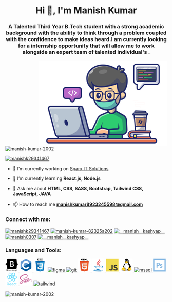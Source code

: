 <h1 align="center">Hi 👋, I'm Manish Kumar</h1>
<h3 align="center">A Talented Third Year B.Tech student with a strong academic background with the ability to think through a problem coupled with the confidence to make ideas heard.I am currently looking for a internship opportunity that will allow me to work alongside an expert team of talented individual's .</h3>

<img align="right" alt="coding" width="400" src="MY.png">

<p align="left"> <img src="https://komarev.com/ghpvc/?username=manish-kumar-2002&label=Profile%20views&color=0e75b6&style=flat" alt="manish-kumar-2002" /> </p>

<p align="left"> <a href="https://twitter.com/manishk29341467" target="blank"><img src="https://img.shields.io/twitter/follow/manishk29341467?logo=twitter&style=for-the-badge" alt="manishk29341467" /></a> </p>

- 🔭 I’m currently working on [Sparx IT Solutions](https://www.sparxitsolutions.com/)

- 🌱 I’m currently learning **React.js, Node.js**

- 💬 Ask me about **HTML, CSS, SASS, Bootstrap, Tailwind CSS, JavaScript, JAVA**

- 📫 How to reach me **manishkumar8923245598@gmail.com**

<h3 align="left">Connect with me:</h3>
<p align="left">
<a href="https://twitter.com/manishk29341467" target="blank"><img align="center" src="https://raw.githubusercontent.com/rahuldkjain/github-profile-readme-generator/master/src/images/icons/Social/twitter.svg" alt="manishk29341467" height="30" width="40" /></a>
<a href="https://linkedin.com/in/manish-kumar-82325a202" target="blank"><img align="center" src="https://raw.githubusercontent.com/rahuldkjain/github-profile-readme-generator/master/src/images/icons/Social/linked-in-alt.svg" alt="manish-kumar-82325a202" height="30" width="40" /></a>
<a href="https://instagram.com/__manish__kashyap__" target="blank"><img align="center" src="https://raw.githubusercontent.com/rahuldkjain/github-profile-readme-generator/master/src/images/icons/Social/instagram.svg" alt="__manish__kashyap__" height="30" width="40" /></a>
<a href="https://auth.geeksforgeeks.org/user/manish0307" target="blank"><img align="center" src="https://raw.githubusercontent.com/rahuldkjain/github-profile-readme-generator/master/src/images/icons/Social/geeks-for-geeks.svg" alt="manish0307" height="30" width="40" /></a>
<a href="https://www.threads.net/@__manish__kashyap__" target="blank"><img align="center" src="https://seeklogo.com/images/T/threads-by-instagram-logo-D796AF5E3A-seeklogo.com.png" alt="__manish__kashyap__" height="30" width="40" style="object-fit: contain" /></a>
</p>


<h3 align="left">Languages and Tools:</h3>
<p align="left"> <a href="https://getbootstrap.com" target="_blank" rel="noreferrer"> <img src="https://raw.githubusercontent.com/devicons/devicon/master/icons/bootstrap/bootstrap-plain-wordmark.svg" alt="bootstrap" width="40" height="40"/> </a> <a href="https://www.cprogramming.com/" target="_blank" rel="noreferrer"> <img src="https://raw.githubusercontent.com/devicons/devicon/master/icons/c/c-original.svg" alt="c" width="40" height="40"/> </a> <a href="https://www.w3schools.com/css/" target="_blank" rel="noreferrer"> <img src="https://raw.githubusercontent.com/devicons/devicon/master/icons/css3/css3-original-wordmark.svg" alt="css3" width="40" height="40"/> </a> <a href="https://www.figma.com/" target="_blank" rel="noreferrer"> <img src="https://www.vectorlogo.zone/logos/figma/figma-icon.svg" alt="figma" width="40" height="40"/> </a> <a href="https://git-scm.com/" target="_blank" rel="noreferrer"> <img src="https://www.vectorlogo.zone/logos/git-scm/git-scm-icon.svg" alt="git" width="40" height="40"/> </a> <a href="https://www.w3.org/html/" target="_blank" rel="noreferrer"> <img src="https://raw.githubusercontent.com/devicons/devicon/master/icons/html5/html5-original-wordmark.svg" alt="html5" width="40" height="40"/> </a> <a href="https://www.java.com" target="_blank" rel="noreferrer"> <img src="https://raw.githubusercontent.com/devicons/devicon/master/icons/java/java-original.svg" alt="java" width="40" height="40"/> </a> <a href="https://developer.mozilla.org/en-US/docs/Web/JavaScript" target="_blank" rel="noreferrer"> <img src="https://raw.githubusercontent.com/devicons/devicon/master/icons/javascript/javascript-original.svg" alt="javascript" width="40" height="40"/> </a> <a href="https://www.linux.org/" target="_blank" rel="noreferrer"> <img src="https://raw.githubusercontent.com/devicons/devicon/master/icons/linux/linux-original.svg" alt="linux" width="40" height="40"/> </a> <a href="https://www.microsoft.com/en-us/sql-server" target="_blank" rel="noreferrer"> <img src="https://www.svgrepo.com/show/303229/microsoft-sql-server-logo.svg" alt="mssql" width="40" height="40"/> </a> <a href="https://www.photoshop.com/en" target="_blank" rel="noreferrer"> <img src="https://raw.githubusercontent.com/devicons/devicon/master/icons/photoshop/photoshop-line.svg" alt="photoshop" width="40" height="40"/> </a> <a href="https://reactjs.org/" target="_blank" rel="noreferrer"> <img src="https://raw.githubusercontent.com/devicons/devicon/master/icons/react/react-original-wordmark.svg" alt="react" width="40" height="40"/> </a> <a href="https://sass-lang.com" target="_blank" rel="noreferrer"> <img src="https://raw.githubusercontent.com/devicons/devicon/master/icons/sass/sass-original.svg" alt="sass" width="40" height="40"/> </a> <a href="https://tailwindcss.com/" target="_blank" rel="noreferrer"> <img src="https://www.vectorlogo.zone/logos/tailwindcss/tailwindcss-icon.svg" alt="tailwind" width="40" height="40"/> </a> </p>

<p><img align="center" src="https://github-readme-streak-stats.herokuapp.com/?user=manish-kumar-2002&" alt="manish-kumar-2002" /></p>

